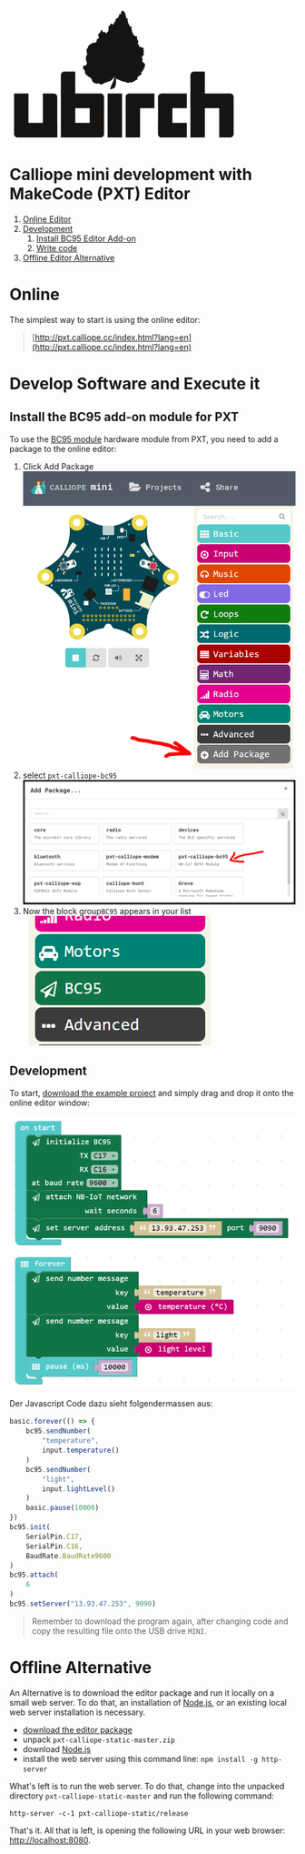 [![ubirch GmbH](files/ubirch.png)](https://ubirch.com)

# Calliope mini development with MakeCode (PXT) Editor

1. [Online Editor](#online)
2. [Development](#develop-software-and-execute-it)
    1. [Install BC95 Editor Add-on](#install-the-bc95-add-on-module-for-pxt)
    2. [Write code](#development)
3. [Offline Editor Alternative](#offline-alternative)    

# Online 

The simplest way to start is using the online editor:

> [http://pxt.calliope.cc/index.html?lang=en](http://pxt.calliope.cc/index.html?lang=en)

# Develop Software and Execute it

## Install the BC95 add-on module for PXT

To use the [BC95 module](http://www.quectel.com/product/bc95.htm) hardware module from PXT, you need to add a package
to the online editor:

1. Click Add Package<br/>![1](files/en-packet-add.png) 
2. select `pxt-calliope-bc95`<br/>![2](files/en-packet-add-1.png)
3. Now the block group`BC95` appears in your list<br/>![3](files/en-packet-add-2.png)

## Development

To start, [download the example project](https://github.com/ubirch/telekom-nbiot-hackathon-2017/mini-EN-NB-IoT-Beispiel.hex)
and simply drag and drop it onto the online editor window:

![Example Project](files/en-example.png)

Der Javascript Code dazu sieht folgendermassen aus:

```typescript
basic.forever(() => {
    bc95.sendNumber(
        "temperature",
        input.temperature()
    )
    bc95.sendNumber(
        "light",
        input.lightLevel()
    )
    basic.pause(10000)
})
bc95.init(
    SerialPin.C17,
    SerialPin.C16,
    BaudRate.BaudRate9600
)
bc95.attach(
    6
)
bc95.setServer("13.93.47.253", 9090)
```

> Remember to download the program again, after changing code and copy the resulting file onto the USB drive `MINI`. 

# Offline Alternative

An Alternative is to download the editor package and run it locally on a small web server. To
do that, an installation of [Node.js](https://nodejs.org/en/), or an existing local web server installation is necessary. 

- [download the editor package](https://github.com/calliope-mini/pxt-calliope-static/archive/master.zip)
- unpack `pxt-calliope-static-master.zip`
- download [Node.js](https://nodejs.org/en/)
- install the web server using this command line: `npm install -g http-server`

What's left is to run the web server. To do that, change into the unpacked directory `pxt-calliope-static-master` and
run the following command:

```
http-server -c-1 pxt-calliope-static/release
```

That's it. All that is left, is opening the following URL in your web browser:
[http://localhost:8080](http://localhost:8080).
